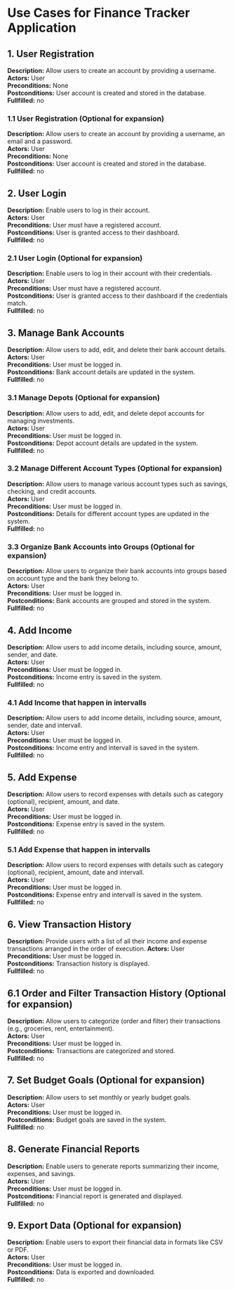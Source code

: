 # Use Cases for Finance Tracker Application

## 1. User Registration
**Description:** Allow users to create an account by providing a username.  
**Actors:** User  
**Preconditions:** None  
**Postconditions:** User account is created and stored in the database.
**Fullfilled:** no  

### 1.1 User Registration (Optional for expansion)
**Description:** Allow users to create an account by providing a username, an email and a password.  
**Actors:** User  
**Preconditions:** None  
**Postconditions:** User account is created and stored in the database.  
**Fullfilled:** no  

## 2. User Login
**Description:** Enable users to log in their account.  
**Actors:** User  
**Preconditions:** User must have a registered account.  
**Postconditions:** User is granted access to their dashboard.  
**Fullfilled:** no  

### 2.1 User Login (Optional for expansion)
**Description:** Enable users to log in their account with their credentials.  
**Actors:** User  
**Preconditions:** User must have a registered account.  
**Postconditions:** User is granted access to their dashboard if the credentials match.  
**Fullfilled:** no 

## 3. Manage Bank Accounts
**Description:** Allow users to add, edit, and delete their bank account details.  
**Actors:** User  
**Preconditions:** User must be logged in.  
**Postconditions:** Bank account details are updated in the system.  
**Fullfilled:** no  

### 3.1 Manage Depots (Optional for expansion)
**Description:** Allow users to add, edit, and delete depot accounts for managing investments.  
**Actors:** User  
**Preconditions:** User must be logged in.  
**Postconditions:** Depot account details are updated in the system.  
**Fullfilled:** no  

### 3.2 Manage Different Account Types (Optional for expansion)
**Description:** Allow users to manage various account types such as savings, checking, and credit accounts.  
**Actors:** User  
**Preconditions:** User must be logged in.  
**Postconditions:** Details for different account types are updated in the system.  
**Fullfilled:** no  

### 3.3 Organize Bank Accounts into Groups (Optional for expansion)
**Description:** Allow users to organize their bank accounts into groups based on account type and the bank they belong to.  
**Actors:** User  
**Preconditions:** User must be logged in.  
**Postconditions:** Bank accounts are grouped and stored in the system.  
**Fullfilled:** no    

## 4. Add Income
**Description:** Allow users to add income details, including source, amount, sender, and date.  
**Actors:** User  
**Preconditions:** User must be logged in.  
**Postconditions:** Income entry is saved in the system.  
**Fullfilled:** no  

### 4.1 Add Income that happen in intervalls
**Description:** Allow users to add income details, including source, amount, sender, date and intervall.  
**Actors:** User  
**Preconditions:** User must be logged in.  
**Postconditions:** Income entry and intervall is saved in the system.  
**Fullfilled:** no  

## 5. Add Expense
**Description:** Allow users to record expenses with details such as category (optional), recipient, amount, and date.  
**Actors:** User  
**Preconditions:** User must be logged in.  
**Postconditions:** Expense entry is saved in the system.  
**Fullfilled:** no  

### 5.1 Add Expense that happen in intervalls
**Description:** Allow users to record expenses with details such as category (optional), recipient, amount, date and intervall.  
**Actors:** User  
**Preconditions:** User must be logged in.  
**Postconditions:** Expense entry and intervall is saved in the system.  
**Fullfilled:** no  

## 6. View Transaction History
**Description:** Provide users with a list of all their income and expense transactions arranged in the order of execution.
**Actors:** User  
**Preconditions:** User must be logged in.  
**Postconditions:** Transaction history is displayed.  
**Fullfilled:** no  

## 6.1 Order and Filter Transaction History (Optional for expansion)
**Description:** Allow users to categorize (order and filter) their transactions (e.g., groceries, rent, entertainment).  
**Actors:** User  
**Preconditions:** User must be logged in.  
**Postconditions:** Transactions are categorized and stored.  
**Fullfilled:** no 

## 7. Set Budget Goals (Optional for expansion)
**Description:** Allow users to set monthly or yearly budget goals.  
**Actors:** User  
**Preconditions:** User must be logged in.  
**Postconditions:** Budget goals are saved in the system.  
**Fullfilled:** no  

## 8. Generate Financial Reports
**Description:** Enable users to generate reports summarizing their income, expenses, and savings.  
**Actors:** User  
**Preconditions:** User must be logged in.  
**Postconditions:** Financial report is generated and displayed.  
**Fullfilled:** no   

## 9. Export Data (Optional for expansion)
**Description:** Enable users to export their financial data in formats like CSV or PDF.  
**Actors:** User  
**Preconditions:** User must be logged in.  
**Postconditions:** Data is exported and downloaded.  
**Fullfilled:** no  